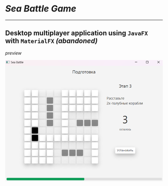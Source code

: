 # *Sea Battle Game*
___

## Desktop multiplayer application using `JavaFX` with `MaterialFX` *(abandoned)*

*preview*

![preview](resources/preview.png)
